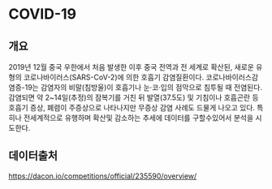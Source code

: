 # COVID-19

## 개요

2019년 12월 중국 우한에서 처음 발생한 이후 중국 전역과 전 세계로 확산된, 새로운 유형의 코로나바이러스(SARS-CoV-2)에 의한 호흡기 감염질환이다. 코로나바이러스감염증-19는 감염자의 비말(침방울)이 호흡기나 눈·코·입의 점막으로 침투될 때 전염된다. 감염되면 약 2~14일(추정)의 잠복기를 거친 뒤 발열(37.5도) 및 기침이나 호흡곤란 등 호흡기 증상, 폐렴이 주증상으로 나타나지만 무증상 감염 사례도 드물게 나오고 있다.
특히나 전세계적으로 유행하며 확산및 감소하는 추세에 데이터를 구할수있어서 분석을 시도한다.


## 데이터출처
https://dacon.io/competitions/official/235590/overview/